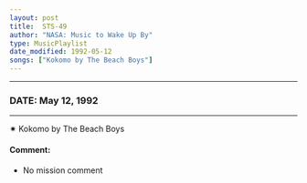 ```yaml
---
layout: post
title:  STS-49
author: "NASA: Music to Wake Up By"
type: MusicPlaylist
date_modified: 1992-05-12
songs: ["Kokomo by The Beach Boys"]
---
```


----
### DATE: May 12, 1992
----
✷ Kokomo by The Beach Boys

#### Comment:
* No mission comment



<br/>
<center>
	<a target="_blank"
	   href="https://twitter.com/intent/tweet?hashtags=Space,NASA,Playlist,NASAWakeupCalls,SpaceProgram&text={{ page.author}}, '{{ page.songs.first }}' {{ page.title }}, {{ page.date | date: '%B %d, %Y' }}. {{ site.url }}{{ page.url }}&via=nasawakeupcalls"><i class="fab fa-twitter" alt="Tweet this page" style="font-size: 1.3em;"></i></a>
	&nbsp; 	<i class="fas fa-user-astronaut" style="font-size: 1.5em;"></i> &nbsp;
    <a type="amzn" search="'Kokomo by The Beach Boys'" category="popular music">
    <i class="fab fa-amazon" style="font-size: 1.3em;"></i></a>
</center>
